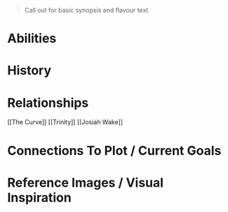 > Call out for basic synopsis and flavour text

# Abilities

# History

# Relationships
[[The Curve]]
[[Trinity]]
[[Josiah Wake]]

# Connections To Plot / Current Goals

# Reference Images / Visual Inspiration